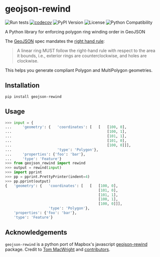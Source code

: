 # geojson-rewind

![Run tests](https://github.com/chris48s/geojson-rewind/workflows/Run%20tests/badge.svg?branch=master)
[![codecov](https://codecov.io/gh/chris48s/geojson-rewind/branch/master/graph/badge.svg?token=0WGM3W8ULH)](https://codecov.io/gh/chris48s/geojson-rewind)
![PyPI Version](https://img.shields.io/pypi/v/geojson-rewind.svg)
![License](https://img.shields.io/pypi/l/geojson-rewind.svg)
![Python Compatibility](https://img.shields.io/badge/dynamic/json?query=info.requires_python&label=python&url=https%3A%2F%2Fpypi.org%2Fpypi%2Fgeojson-rewind%2Fjson)

A Python library for enforcing polygon ring winding order in GeoJSON

The [GeoJSON](https://tools.ietf.org/html/rfc7946) spec mandates the [right hand rule](https://tools.ietf.org/html/rfc7946#section-3.1.6):

> A linear ring MUST follow the right-hand rule with respect to the area it bounds, i.e., exterior rings are counterclockwise, and holes are clockwise.

This helps you generate compliant Polygon and MultiPolygon geometries.

## Installation

```
pip install geojson-rewind
```

## Usage

```py
>>> input = {
...     'geometry': {   'coordinates': [   [   [100, 0],
...                                            [100, 1],
...                                            [101, 1],
...                                            [101, 0],
...                                            [100, 0]]],
...                     'type': 'Polygon'},
...     'properties': {'foo': 'bar'},
...     'type': 'Feature'}
>>> from geojson_rewind import rewind
>>> output = rewind(input)
>>> import pprint
>>> pp = pprint.PrettyPrinter(indent=4)
>>> pp.pprint(output)
{   'geometry': {   'coordinates': [   [   [100, 0],
                                           [101, 0],
                                           [101, 1],
                                           [100, 1],
                                           [100, 0]]],
                    'type': 'Polygon'},
    'properties': {'foo': 'bar'},
    'type': 'Feature'}
```

## Acknowledgements

`geojson-rewind` is a python port of Mapbox's javascript [geojson-rewind](https://github.com/mapbox/geojson-rewind) package. Credit to [Tom MacWright](https://github.com/tmcw) and [contributors](https://github.com/mapbox/geojson-rewind/graphs/contributors).
